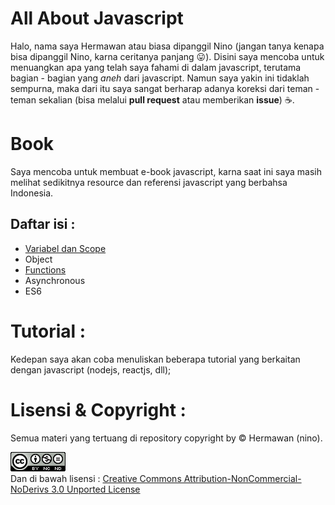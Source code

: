# All About Javascript

Halo, nama saya Hermawan atau biasa dipanggil Nino (jangan tanya kenapa bisa dipanggil Nino, karna ceritanya panjang :stuck_out_tongue:).
Disini saya mencoba untuk menuangkan apa yang telah saya fahami di dalam javascript, terutama bagian - bagian yang *aneh* dari javascript.
Namun saya yakin ini tidaklah sempurna, maka dari itu saya sangat berharap adanya koreksi dari teman - teman sekalian (bisa melalui **pull request** atau memberikan **issue**) :coffee:.

Book
====
Saya mencoba untuk membuat e-book javascript, karna saat ini saya masih melihat sedikitnya resource dan referensi javascript yang berbahsa Indonesia.

Daftar isi :
-----------
- [Variabel dan Scope](Scope.md)
- Object
- [Functions](Functions.md)
- Asynchronous
- ES6

Tutorial : 
==========
Kedepan saya akan coba menuliskan beberapa tutorial yang berkaitan dengan javascript (nodejs, reactjs, dll);

Lisensi & Copyright :
=====================
Semua materi yang tertuang di repository copyright by :copyright: Hermawan (nino).

![](./img/lisensi.png)  
Dan di bawah lisensi : [Creative Commons Attribution-NonCommercial-NoDerivs 3.0 Unported License](https://creativecommons.org/licenses/by-nc-nd/3.0/)